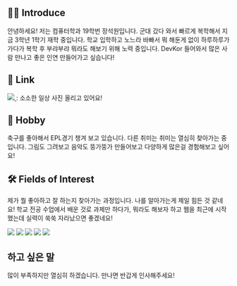 
## 🙋‍♂️ Introduce
 안녕하세요! 저는 컴퓨터학과 19학번 장석원입니다. 군대 갔다 와서 빠르게 복학해서 지금 3학년 1학기 재학 중입니다. 학교 입학하고 노느라 바빠서 뭐 해둔게 없이 하루하루가 가다가 복학 후 부랴부랴 뭐라도 해보기 위해 노력 중입니다. DevKor 들어와서 많은 사람 만나고 좋은 인연 만들어가고 싶습니다!

## 🧾 Link
<a href="https://www.instagram.com/seok_won01/" target="_blank">
    <img src="https://img.shields.io/badge/Instagram-e4405f?style=flat&logo=Instagram&logoColor=ffffff"/>
</a> : 소소한 일상 사진 올리고 있어요!

## 🎲 Hobby
축구를 좋아해서 EPL경기 챙겨 보고 있습니다. 다른 취미는 취미는 열심히 찾아가는 중입니다. 그림도 그려보고 음악도 뚱가뚱가 만들어보고 다양하게 많은걸 경험해보고 싶어요!

## 🛠 Fields of Interest 
 제가 뭘 좋아하고 잘 하는지 찾아가는 과정입니다. 나를 알아가는게 제일 힘든 것 같네요! 학교 전공 수업에서 배운 것로 과제만 하다가, 뭐라도 해보자 하고 웹을 최근에 시작했는데 실력이 쑥쑥 자라났으면 좋겠네요! 

<p>
  <img src="https://img.shields.io/badge/C++-00599c?style=flat&logo=c%2b%2b&logoColor=ffffff"/>
  <img src="https://img.shields.io/badge/C-a8b9cc?style=flat&logo=c&logoColor=ffffff"/>
  <img src="https://img.shields.io/badge/JavaScript-f7df1e?style=flat&logo=JavaScript&logoColor=ffffff"/>
  <img src="https://img.shields.io/badge/HTML5-e34f26?style=flat&logo=HTML5&logoColor=ffffff"/>
  <img src="https://img.shields.io/badge/Git-f05032?style=flat&logo=Git&logoColor=ffffff"/><br>
</p>

## 하고 싶은 말
 많이 부족하지만 열심히 하겠습니다. 만나면 반갑게 인사해주세요!
